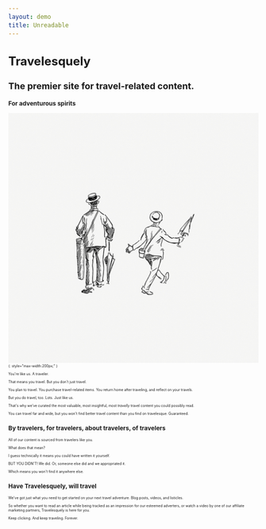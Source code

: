 ```yaml
---
layout: demo
title: Unreadable
---
```


# Travelesquely

## The premier site for travel-related content.

### For adventurous spirits

![drawing of two people walking](/images/travelers.jpg){: style="max-width:200px;" }

You're like us. A traveler.

That means you travel. But you don't just travel.

You plan to travel. You purchase travel-related items. You return home after traveling, and reflect on your travels.

But you do travel, too. Lots. Just like us.

That's why we've curated the most valuable, most insightful, most _travelly_ travel content you could possibly read.

You can travel far and wide, but you won't find better travel content than you find on travelesque. Guaranteed.

### By travelers, for travelers, about travelers, of travelers

All of our content is sourced from travelers like you. 

What does that mean? 

I guess technically it means you could have written it yourself.

BUT YOU DIDN'T! We did. Or, someone else did and we appropriated it.

Which means you won't find it anywhere else.

### Have Travelesquely, will travel

We've got just what you need to get started on your next travel adventure. Blog posts, videos, and listicles.

So whether you want to read an article while being tracked as an impression for our esteemed adverters, or watch a video by one of our affiliate marketing partners, Travelesquely is here for you.

Keep clicking. And keep traveling. Forever.

<style>
p {
  font-size: 7px;
}

h1 {
  font-size: 24px;
}

h2 {
  font-size: 18px;
}

h3 {
  font-size: 12px;
}

